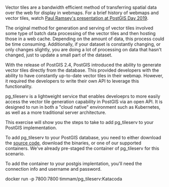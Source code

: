 Vector tiles are a bandwidth efficient method of transferring spatial data over the web for display in webmaps. For a brief history of webmaps and vector tiles, watch [Paul Ramsey's presentation at PostGIS Day 2019](https://youtu.be/t8eVmNwqh7M "PostGIS Day 2019 Vector Tiles"). 

The original method for generation and serving of vector tiles involved some type of batch data processing of the vector tiles and then hosting those in a web cache. Depending on the amount of data, this process could be time consuming. Additionally, if your dataset is constantly changing, or only changes slightly, you are doing a lot of processing on data that hasn't changed, just to update a small part of the dataset. 

With the release of PostGIS 2.4, PostGIS introduced the ability to generate vector tiles directly from the database. This provided developers with the ability to have constantly up-to-date vector tiles in their webmap. However, it required the developers to write their own API to leverage this functionality. 

pg_tileserv is a lightweight service that enables develoeprs to more easily access the vector tile generation capability in PostGIS via an open API. It is designed to run in both a "cloud native" environment such as Kubernetes, as well as a more traditional server architecture. 

This exercise will show you the steps to take to add pg_tileserv to your PostGIS implementation. 

To add pg_tileserv to your PostGIS database, you need to either download the [source code](https://github.com/CrunchyData/pg_tileserv), download the binaries, or one of our supported containers. We've already pre-staged the container of pg_tileserv for this scenario. 

To add the container to your postgis implentation, you'll need the connection info and username and password. 

docker run -p 7800:7800 timmam/pg_tileserv:Katacoda 

